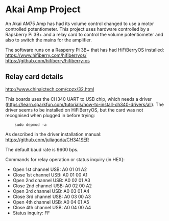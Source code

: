 Akai Amp Project
================

An Akai AM75 Amp has had its volume control changed to use
a motor controlled potentiometer. This project uses hardware
controlled by a Rapsberry Pi 3B+ and a relay card to control
the volume potentiometer and also to switch the mains for
the amplifier.

The software runs on a Rasperry Pi 3B+ that has had HiFiBerryOS
installed: 
https://www.hifiberry.com/hifiberryos/
https://github.com/hifiberry/hifiberry-os

Relay card details
------------------

http://www.chinalctech.com/cpzx/32.html

This boards uses the CH340 UART to USB chip, which needs a driver
(https://learn.sparkfun.com/tutorials/how-to-install-ch340-drivers/all).
The driver seems to be installed on HiFiBerryOS, but the card was not
recognised when plugged in before trying:

        sudo depmod -a
        
As described in the driver installation manual:
https://github.com/juliagoda/CH341SER

The default baud rate is 9600 bps.

Commands for relay operation or status inquiry (in HEX):
- Open 1st channel USB: A0 01 01 A2
- Close 1st channel USB: A0 01 00 A1
- Open 2nd channel USB: A0 02 01 A3
- Close 2nd channel USB: A0 02 00 A2
- Open 3rd channel USB: A0 03 01 A4
- Close 3rd channel USB: A0 03 00 A3
- Open 4th channel USB: A0 04 01 A5
- Close 4th channel USB: A0 04 00 A4
- Status inquiry: FF